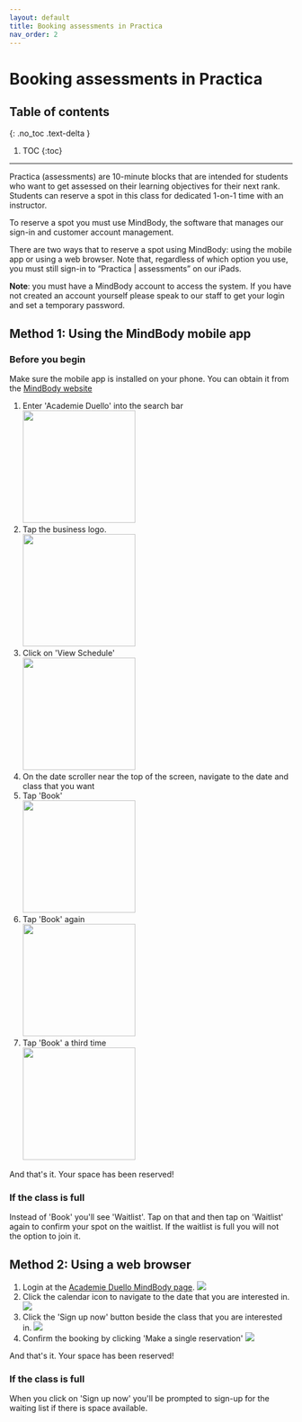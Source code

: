 ```yaml
---
layout: default
title: Booking assessments in Practica 
nav_order: 2
---
```

# Booking assessments in Practica

## Table of contents
{: .no_toc .text-delta }

1. TOC
{:toc}

---

Practica (assessments) are 10-minute blocks that are intended for students who want to get assessed on their learning
objectives for their next rank. Students can reserve a spot in this class for dedicated 1-on-1 time with an instructor.

To reserve a spot you must use MindBody, the software that manages our sign-in and customer account management.

There are two ways that to reserve a spot using MindBody: using the mobile app or using a web browser.
Note that, regardless of which option you use, you must still sign-in to “Practica | assessments” on our iPads.

**Note**: you must have a MindBody account to access the system. If you have not created an account yourself please speak
to our staff to get your login and set a temporary password.
 
## Method 1: Using the MindBody mobile app

### Before you begin
Make sure the mobile app is installed on your phone. You can obtain it from the [MindBody website](https://mindbody.io/)

1. Enter 'Academie Duello' into the search bar <br>
[<img src="http://github.com/clintonbf/Lynns-and-Clints-doc-project/blob/gh-pages/assets/images/practica-mobile-1.png?raw=true" width="200" height="200" />](http://github.com/clintonbf/Lynns-and-Clints-doc-project/blob/gh-pages/assets/images/practica-mobile-1.png)
2. Tap the business logo. <br>
[<img src="http://github.com/clintonbf/Lynns-and-Clints-doc-project/blob/gh-pages/assets/images/practica-mobile-2.png?raw=true" width="200" height="200" />](http://github.com/clintonbf/Lynns-and-Clints-doc-project/blob/gh-pages/assets/images/practica-mobile-2.png)
3. Click on 'View Schedule' <br>
[<img src="http://github.com/clintonbf/Lynns-and-Clints-doc-project/blob/gh-pages/assets/images/practica-mobile-3.png?raw=true" width="200" height="200" />](http://github.com/clintonbf/Lynns-and-Clints-doc-project/blob/gh-pages/assets/images/practica-mobile-3.png)
4. On the date scroller near the top of the screen, navigate to the date and class that you want
5. Tap 'Book' <br>
[<img src="http://github.com/clintonbf/Lynns-and-Clints-doc-project/blob/gh-pages/assets/images/practica-mobile-5.png?raw=true" width="200" height="200" />](http://github.com/clintonbf/Lynns-and-Clints-doc-project/blob/gh-pages/assets/images/practica-mobile-5.png)
6. Tap 'Book' again <br>
[<img src="http://github.com/clintonbf/Lynns-and-Clints-doc-project/blob/gh-pages/assets/images/practica-mobile-6.png?raw=true" width="200" height="200" />](http://github.com/clintonbf/Lynns-and-Clints-doc-project/blob/gh-pages/assets/images/practica-mobile-6.png)
7. Tap 'Book' a third time <br>
[<img src="http://github.com/clintonbf/Lynns-and-Clints-doc-project/blob/gh-pages/assets/images/practica-mobile-end.png?raw=true" width="200" height="200" />](http://github.com/clintonbf/Lynns-and-Clints-doc-project/blob/gh-pages/assets/images/practica-mobile-end.png)
  
And that's it. Your space has been reserved!
 
### If the class is full
Instead of 'Book' you'll see 'Waitlist'. Tap on that and then tap on 'Waitlist' again to confirm your spot on the waitlist.
If the waitlist is full you will not the option to join it.
 
## Method 2: Using a web browser

1. Login at the [Academie Duello MindBody page](https://clients.mindbodyonline.com/ASP/su1.asp?studioid=154406
). 
![](https://github.com/clintonbf/Lynns-and-Clints-doc-project/blob/gh-pages/assets/images/practica-desktop-1.png?raw=true)
2. Click the calendar icon to navigate to the date that you are interested in.
![](https://github.com/clintonbf/Lynns-and-Clints-doc-project/blob/gh-pages/assets/images/practica-desktop-2.png?raw=true)
3. Click the 'Sign up now' button beside the class that you are interested in.
![](https://github.com/clintonbf/Lynns-and-Clints-doc-project/blob/gh-pages/assets/images/practica-desktop-3.png?raw=true)
4. Confirm the booking by clicking 'Make a single reservation'
![](https://github.com/clintonbf/Lynns-and-Clints-doc-project/blob/gh-pages/assets/images/practica-desktop-4.png?raw=true)

And that's it. Your space has been reserved!

### If the class is full
When you click on 'Sign up now' you'll be prompted to sign-up for the waiting list if there is space available.
